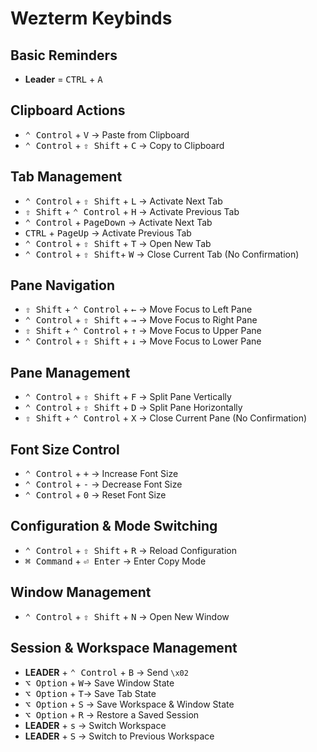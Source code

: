 # Wezterm Keybinds

## Basic Reminders
- **Leader** = <kbd>CTRL</kbd> + <kbd>A</kbd>

## Clipboard Actions
- <kbd>⌃ Control</kbd> + <kbd>V</kbd> → Paste from Clipboard
- <kbd>⌃ Control</kbd> + <kbd>⇧ Shift</kbd> + <kbd>C</kbd> → Copy to Clipboard

## Tab Management
- <kbd>⌃ Control</kbd> + <kbd>⇧ Shift</kbd> + <kbd>L</kbd> → Activate Next Tab
- <kbd>⇧ Shift</kbd> + <kbd>⌃ Control</kbd> + <kbd>H</kbd> → Activate Previous Tab
- <kbd>⌃ Control</kbd> + <kbd>PageDown</kbd> → Activate Next Tab
- <kbd>CTRL</kbd> + <kbd>PageUp</kbd> → Activate Previous Tab
- <kbd>⌃ Control</kbd> + <kbd>⇧ Shift</kbd> + <kbd>T</kbd> → Open New Tab
- <kbd>⌃ Control</kbd> + <kbd>⇧ Shift</kbd>+ <kbd>W</kbd> → Close Current Tab (No Confirmation)

## Pane Navigation
- <kbd>⇧ Shift</kbd> + <kbd>⌃ Control</kbd> + <kbd>←</kbd> → Move Focus to Left Pane
- <kbd>⌃ Control</kbd> + <kbd>⇧ Shift</kbd> + <kbd>→</kbd> → Move Focus to Right Pane
- <kbd>⇧ Shift</kbd> + <kbd>⌃ Control</kbd> + <kbd>↑</kbd> → Move Focus to Upper Pane
- <kbd>⌃ Control</kbd> + <kbd>⇧ Shift</kbd> + <kbd>↓</kbd> → Move Focus to Lower Pane

## Pane Management
- <kbd>⌃ Control</kbd> + <kbd>⇧ Shift</kbd> + <kbd>F</kbd> → Split Pane Vertically
- <kbd>⌃ Control</kbd> + <kbd>⇧ Shift</kbd> + <kbd>D</kbd> → Split Pane Horizontally
- <kbd>⇧ Shift</kbd> + <kbd>⌃ Control</kbd> + <kbd>X</kbd> → Close Current Pane (No Confirmation)

## Font Size Control
- <kbd>⌃ Control</kbd> + <kbd>+</kbd> → Increase Font Size
- <kbd>⌃ Control</kbd> + <kbd>-</kbd> → Decrease Font Size
- <kbd>⌃ Control</kbd> + <kbd>0</kbd> → Reset Font Size

## Configuration & Mode Switching
- <kbd>⌃ Control</kbd> + <kbd>⇧ Shift</kbd> + <kbd>R</kbd> → Reload Configuration
- <kbd>⌘ Command</kbd> + <kbd>⏎ Enter</kbd> → Enter Copy Mode

## Window Management
- <kbd>⌃ Control</kbd> + <kbd>⇧ Shift</kbd> + <kbd>N</kbd> → Open New Window

## Session & Workspace Management
- **LEADER** + <kbd>⌃ Control</kbd> + <kbd>B</kbd> → Send `\x02`
- <kbd>⌥ Option</kbd> + <kbd>W</kbd>→ Save Window State
- <kbd>⌥ Option</kbd> + <kbd>T</kbd>→ Save Tab State
- <kbd>⌥ Option</kbd> + <kbd>S</kbd> → Save Workspace & Window State
- <kbd>⌥ Option</kbd> + <kbd>R</kbd> → Restore a Saved Session
- **LEADER** + <kbd>s</kbd> → Switch Workspace
- **LEADER** + <kbd>S</kbd> → Switch to Previous Workspace

